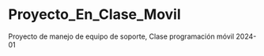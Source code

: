 # Proyecto_En_Clase_Movil
Proyecto de manejo de equipo de soporte, Clase programación móvil 2024-01
